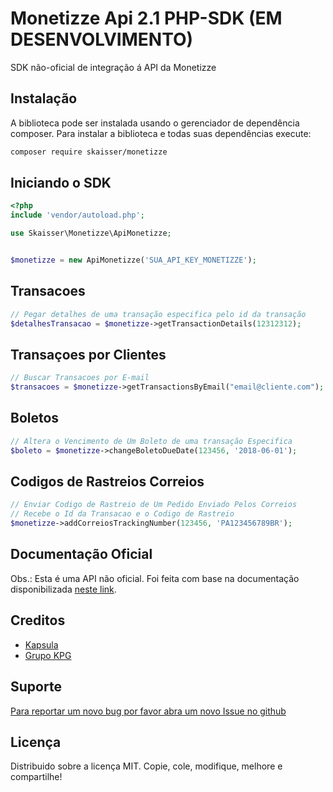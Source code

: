 Monetizze Api 2.1 PHP-SDK (EM DESENVOLVIMENTO)
=================

SDK não-oficial de integração á API da Monetizze

Instalação
----------

A biblioteca pode ser instalada usando o gerenciador de dependência composer. Para instalar a biblioteca e todas suas dependências execute:

```bash
composer require skaisser/monetizze
```


Iniciando o SDK
-------

```php
<?php
include 'vendor/autoload.php';

use Skaisser\Monetizze\ApiMonetizze;


$monetizze = new ApiMonetizze('SUA_API_KEY_MONETIZZE');

```

Transacoes
--------

```php
// Pegar detalhes de uma transação especifica pelo id da transação
$detalhesTransacao = $monetizze->getTransactionDetails(12312312);

```


Transaçoes por Clientes
--------

```php
// Buscar Transacoes por E-mail
$transacoes = $monetizze->getTransactionsByEmail("email@cliente.com");

```


Boletos
------------

```php
// Altera o Vencimento de Um Boleto de uma transação Especifica
$boleto = $monetizze->changeBoletoDueDate(123456, '2018-06-01');

```


Codigos de Rastreios Correios
------------

```php
// Enviar Codigo de Rastreio de Um Pedido Enviado Pelos Correios
// Recebe o Id da Transacao e o Codigo de Rastreio
$monetizze->addCorreiosTrackingNumber(123456, 'PA123456789BR');

```




Documentação Oficial
--------------------

Obs.: Esta é uma API não oficial. Foi feita com base na documentação disponibilizada [neste link](https://api.monetizze.com.br/2.1/apidoc).


Creditos
--------

* [Kapsula](http://www.kapsula.com.br)
* [Grupo KPG](http://www.grupokpg.com)

Suporte
-------

[Para reportar um novo bug por favor abra um novo Issue no github](https://github.com/skaisser/monetizze/issues)


Licença
-------

Distribuido sobre a licença MIT. Copie, cole, modifique, melhore e compartilhe!